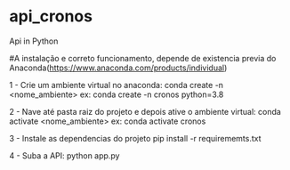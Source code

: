 # api_cronos
Api in Python

#A instalação e correto funcionamento, depende de existencia previa do Anaconda(https://www.anaconda.com/products/individual)

1 - Crie um ambiente virtual no anaconda: conda create -n <nome_ambiente> <pacotes>
  ex: conda create -n cronos python=3.8
  
2 - Nave até pasta raiz do projeto e depois ative o ambiente virtual: conda activate <nome_ambiente>
  ex: conda activate cronos
  
3 - Instale as dependencias do projeto
  pip install -r requirememts.txt
  
4 - Suba a API:
  python app.py
